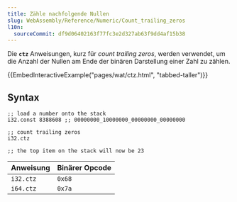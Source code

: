 ```yaml
---
title: Zähle nachfolgende Nullen
slug: WebAssembly/Reference/Numeric/Count_trailing_zeros
l10n:
  sourceCommit: df9d06402163f77fc3e2d327ab63f9dd4af15b38
---
```


Die **`ctz`** Anweisungen, kurz für _count trailing zeros_, werden verwendet, um die Anzahl der Nullen am Ende der binären Darstellung einer Zahl zu zählen.

{{EmbedInteractiveExample("pages/wat/ctz.html", "tabbed-taller")}}

## Syntax

```wasm
;; load a number onto the stack
i32.const 8388608 ;; 00000000_10000000_00000000_00000000

;; count trailing zeros
i32.ctz

;; the top item on the stack will now be 23
```

| Anweisung | Binärer Opcode |
| --------- | -------------- |
| `i32.ctz` | `0x68`         |
| `i64.ctz` | `0x7a`         |
